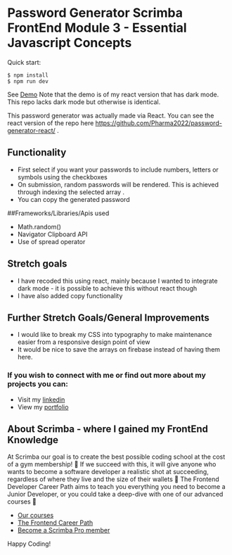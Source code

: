 # Password Generator Scrimba FrontEnd Module 3 - Essential Javascript Concepts 

Quick start:

```
$ npm install
$ npm run dev
````

See [Demo](https://shahs-password-generator.netlify.app/)
Note that the demo is of my react version that has dark mode. This repo lacks dark mode but otherwise is identical. 

This password generator was actually made via React. You can see the react version of the repo here https://github.com/Pharma2022/password-generator-react/ . 

## Functionality
- First select if you want your passwords to include numbers, letters or symbols using the checkboxes
- On submission, random passwords will be rendered. This is achieved through indexing the selected array . 
- You can copy the generated password 

##Frameworks/Libraries/Apis used
- Math.random()
- Navigator Clipboard API
- Use of spread operator 

## Stretch goals
- I have recoded this using react, mainly because I wanted to integrate dark mode - it is possible to achieve this without react though
- I have also added copy functionality 

## Further Stretch Goals/General Improvements
- I would like to break my CSS into typography to make maintenance easier from a responsive design point of view
- It would be nice to save the arrays on firebase instead of having them here. 

### If you wish to connect with me or find out more about my projects you can:
- Visit my [linkedin](https://www.linkedin.com/in/shah-aowal-17b59653/)
- View my [portfolio](https://shahs-portfolio.netlify.app/)

## About Scrimba - where I gained my FrontEnd Knowledge

At Scrimba our goal is to create the best possible coding school at the cost of a gym membership! 💜
If we succeed with this, it will give anyone who wants to become a software developer a realistic shot at succeeding, regardless of where they live and the size of their wallets 🎉
The Frontend Developer Career Path aims to teach you everything you need to become a Junior Developer, or you could take a deep-dive with one of our advanced courses 🚀

- [Our courses](https://scrimba.com/allcourses)
- [The Frontend Career Path](https://scrimba.com/learn/frontend)
- [Become a Scrimba Pro member](https://scrimba.com/pricing)

Happy Coding!
